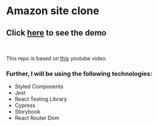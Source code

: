 # Amazon site clone

## Click [here](https://challenge-5a06f.web.app/) to see the demo

<br>

This repo is based on [this](https://youtu.be/RDV3Z1KCBvo) youtube video.

### Further, I will be using the following technologies:

- Styled Components
- Jest
- React Testing Library
- Cypress
- Storybook
- React Router Dom
